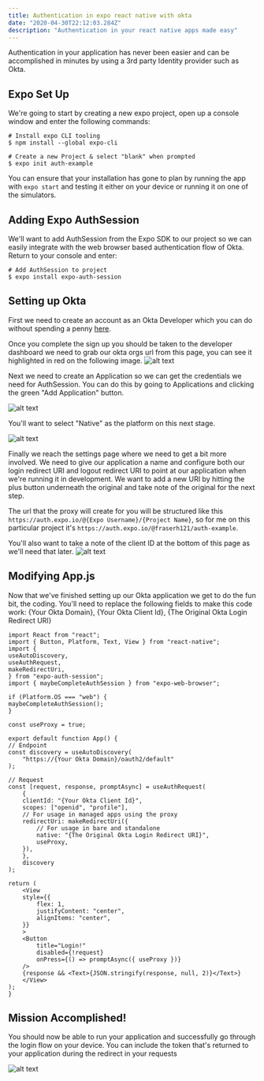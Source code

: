 ```yaml
---
title: Authentication in expo react native with okta
date: "2020-04-30T22:12:03.284Z"
description: "Authentication in your react native apps made easy"
---
```


Authentication in your application has never been easier and can be accomplished in minutes by using a 3rd party Identity provider such as Okta.

## Expo Set Up

We're going to start by creating a new expo project, open up a console window and enter the following commands:

    # Install expo CLI tooling
    $ npm install --global expo-cli

    # Create a new Project & select "blank" when prompted
    $ expo init auth-example

You can ensure that your installation has gone to plan by running the app with `expo start` and testing it either on your device or running it on one of the simulators.

## Adding Expo AuthSession

We'll want to add AuthSession from the Expo SDK to our project so we can easily integrate with the web browser based authentication flow of Okta. Return to your console and enter:

    # Add AuthSession to project
    $ expo install expo-auth-session

## Setting up Okta

First we need to create an account as an Okta Developer which you can do without spending a penny [here](https://developer.okta.com/signup).

Once you complete the sign up you should be taken to the developer dashboard we need to grab our okta orgs url from this page, you can see it highlighted in red on the following image.
![alt text](./OktaUrl.png "Okta Add Application")

Next we need to create an Application so we can get the credentials we need for AuthSession. You can do this by going to Applications and clicking the green "Add Application" button.

![alt text](./OktaAddApplication.png "Okta Add Application")

You'll want to select "Native" as the platform on this next stage.

![alt text](./OktaSelectPlatform.PNG "Okta Select Application")

Finally we reach the settings page where we need to get a bit more involved. We need to give our application a name and configure both our login redirect URI and logout redirect URI to point at our application when we're running it in development. We want to add a new URI by hitting the plus button underneath the original and take note of the original for the next step.

The url that the proxy will create for you will be structured like this `https://auth.expo.io/@{Expo Username}/{Project Name}`, so for me on this particular project it's `https://auth.expo.io/@fraserh121/auth-example`.

You'll also want to take a note of the client ID at the bottom of this page as we'll need that later.
![alt text](./OktaSettingsPage.PNG "Okta Settings Page")

## Modifying App.js

Now that we've finished setting up our Okta application we get to do the fun bit, the coding.
You'll need to replace the following fields to make this code work: {Your Okta Domain}, {Your Okta Client Id}, {The Original Okta Login Redirect URI}

    import React from "react";
    import { Button, Platform, Text, View } from "react-native";
    import {
    useAutoDiscovery,
    useAuthRequest,
    makeRedirectUri,
    } from "expo-auth-session";
    import { maybeCompleteAuthSession } from "expo-web-browser";

    if (Platform.OS === "web") {
    maybeCompleteAuthSession();
    }

    const useProxy = true;

    export default function App() {
    // Endpoint
    const discovery = useAutoDiscovery(
        "https://{Your Okta Domain}/oauth2/default"
    );

    // Request
    const [request, response, promptAsync] = useAuthRequest(
        {
        clientId: "{Your Okta Client Id}",
        scopes: ["openid", "profile"],
        // For usage in managed apps using the proxy
        redirectUri: makeRedirectUri({
            // For usage in bare and standalone
            native: "{The Original Okta Login Redirect URI}",
            useProxy,
        }),
        },
        discovery
    );

    return (
        <View
        style={{
            flex: 1,
            justifyContent: "center",
            alignItems: "center",
        }}
        >
        <Button
            title="Login!"
            disabled={!request}
            onPress={() => promptAsync({ useProxy })}
        />
        {response && <Text>{JSON.stringify(response, null, 2)}</Text>}
        </View>
    );
    }

## Mission Accomplished!

You should now be able to run your application and successfully go through the login flow on your device.
You can include the token that's returned to your application during the redirect in your requests

![alt text](./Final.PNG "Final Screen")
